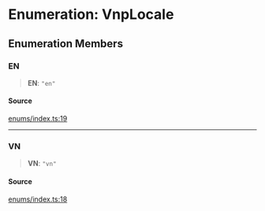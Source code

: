 # Enumeration: VnpLocale

## Enumeration Members

### EN

> **EN**: `"en"`

#### Source

[enums/index.ts:19](https://github.com/lehuygiang28/vnpay/blob/e5d2c2c4802c32c8fbad34e0595b2cfeb2281905/src/enums/index.ts#L19)

***

### VN

> **VN**: `"vn"`

#### Source

[enums/index.ts:18](https://github.com/lehuygiang28/vnpay/blob/e5d2c2c4802c32c8fbad34e0595b2cfeb2281905/src/enums/index.ts#L18)
